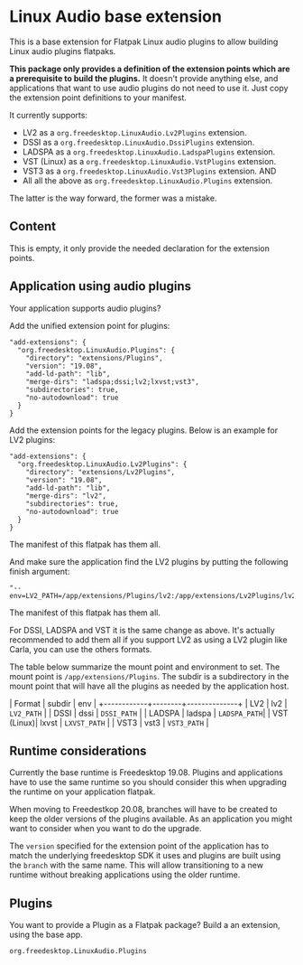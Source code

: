 Linux Audio base extension
==========================

This is a base extension for Flatpak Linux audio plugins to allow
building Linux audio plugins flatpaks.

**This package only provides a definition of the extension points which
are a prerequisite to build the plugins.** It doesn't provide anything
else, and applications that want to use audio plugins do not need to
use it. Just copy the extension point definitions to your manifest.

It currently supports:

- LV2 as a `org.freedesktop.LinuxAudio.Lv2Plugins` extension.
- DSSI as a `org.freedesktop.LinuxAudio.DssiPlugins` extension.
- LADSPA as a `org.freedesktop.LinuxAudio.LadspaPlugins` extension.
- VST (Linux) as a `org.freedesktop.LinuxAudio.VstPlugins` extension.
- VST3 as a `org.freedesktop.LinuxAudio.Vst3Plugins` extension.
AND
- All all the above as `org.freedesktop.LinuxAudio.Plugins` extension.

The latter is the way forward, the former was a mistake.

Content
-------

This is empty, it only provide the needed declaration for the
extension points.

Application using audio plugins
-------------------------------

Your application supports audio plugins?

Add the unified extension point for plugins:
```
"add-extensions": {
  "org.freedesktop.LinuxAudio.Plugins": {
    "directory": "extensions/Plugins",
    "version": "19.08",
    "add-ld-path": "lib",
    "merge-dirs": "ladspa;dssi;lv2;lxvst;vst3",
    "subdirectories": true,
    "no-autodownload": true
  }
}
```

Add the extension points for the legacy plugins. Below is an example
for LV2 plugins:

```
"add-extensions": {
  "org.freedesktop.LinuxAudio.Lv2Plugins": {
    "directory": "extensions/Lv2Plugins",
    "version": "19.08",
    "add-ld-path": "lib",
    "merge-dirs": "lv2",
    "subdirectories": true,
    "no-autodownload": true
  }
}
```

The manifest of this flatpak has them all.

And make sure the application find the LV2 plugins by putting the
following finish argument:

```
"--env=LV2_PATH=/app/extensions/Plugins/lv2:/app/extensions/Lv2Plugins/lv2"
```

The manifest of this flatpak has them all.

For DSSI, LADSPA and VST it is the same change as above. It's actually
recommended to add them all if you support LV2 as using a LV2 plugin
like Carla, you can use the others formats.

The table below summarize the mount point and environment to set. The
mount point is `/app/extensions/Plugins`. The subdir is a subdirectory
in the mount point that will have all the plugins as needed by the
application host.


| Format     | subdir | env          |
+------------+--------+--------------+
| LV2        | lv2    | `LV2_PATH`   |
| DSSI       | dssi   | `DSSI_PATH`  |
| LADSPA     | ladspa | `LADSPA_PATH`|
| VST (Linux)| lxvst  | `LXVST_PATH` |
| VST3       | vst3   | `VST3_PATH`  |

Runtime considerations
----------------------

Currently the base runtime is Freedesktop 19.08. Plugins and
applications have to use the same runtime so you should consider this
when upgrading the runtime on your application flatpak.

When moving to Freedestkop 20.08, branches will have to be created to
keep the older versions of the plugins available. As an application
you might want to consider when you want to do the upgrade.

The `version` specified for the extension point of the application has
to match the underlying freedesktop SDK it uses and plugins are built
using the `branch` with the same name. This will allow transitioning
to a new runtime without breaking applications using the older
runtime.

Plugins
-------

You want to provide a Plugin as a Flatpak package? Build a
an extension, using the base app.

`org.freedesktop.LinuxAudio.Plugins`
